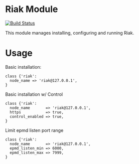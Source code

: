 # Riak Module

[![Build Status](https://travis-ci.org/jbussdieker/puppet-riak.png?branch=master)](https://travis-ci.org/jbussdieker/puppet-riak)

This module manages installing, configuring and running Riak.

# Usage

Basic installation:

    class {'riak':
      node_name => 'riak@127.0.0.1',
    }

Basic installation w/ Control

    class {'riak':
      node_name       => 'riak@127.0.0.1',
      https           => true,
      control_enabled => true,
    }

Limit epmd listen port range

    class {'riak':
      node_name       => 'riak@127.0.0.1',
      epmd_listen_min => 6000,
      epmd_listen_max => 7999,
    }
